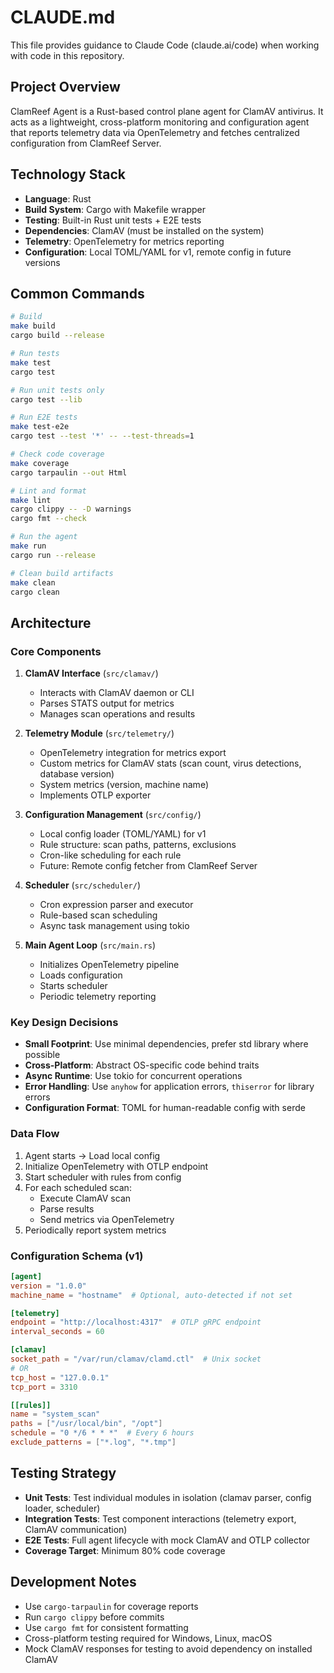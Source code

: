 # CLAUDE.md

This file provides guidance to Claude Code (claude.ai/code) when working with code in this repository.

## Project Overview

ClamReef Agent is a Rust-based control plane agent for ClamAV antivirus. It acts as a lightweight, cross-platform monitoring and configuration agent that reports telemetry data via OpenTelemetry and fetches centralized configuration from ClamReef Server.

## Technology Stack

- **Language**: Rust
- **Build System**: Cargo with Makefile wrapper
- **Testing**: Built-in Rust unit tests + E2E tests
- **Dependencies**: ClamAV (must be installed on the system)
- **Telemetry**: OpenTelemetry for metrics reporting
- **Configuration**: Local TOML/YAML for v1, remote config in future versions

## Common Commands

```bash
# Build
make build
cargo build --release

# Run tests
make test
cargo test

# Run unit tests only
cargo test --lib

# Run E2E tests
make test-e2e
cargo test --test '*' -- --test-threads=1

# Check code coverage
make coverage
cargo tarpaulin --out Html

# Lint and format
make lint
cargo clippy -- -D warnings
cargo fmt --check

# Run the agent
make run
cargo run --release

# Clean build artifacts
make clean
cargo clean
```

## Architecture

### Core Components

1. **ClamAV Interface** (`src/clamav/`)
   - Interacts with ClamAV daemon or CLI
   - Parses STATS output for metrics
   - Manages scan operations and results

2. **Telemetry Module** (`src/telemetry/`)
   - OpenTelemetry integration for metrics export
   - Custom metrics for ClamAV stats (scan count, virus detections, database version)
   - System metrics (version, machine name)
   - Implements OTLP exporter

3. **Configuration Management** (`src/config/`)
   - Local config loader (TOML/YAML) for v1
   - Rule structure: scan paths, patterns, exclusions
   - Cron-like scheduling for each rule
   - Future: Remote config fetcher from ClamReef Server

4. **Scheduler** (`src/scheduler/`)
   - Cron expression parser and executor
   - Rule-based scan scheduling
   - Async task management using tokio

5. **Main Agent Loop** (`src/main.rs`)
   - Initializes OpenTelemetry pipeline
   - Loads configuration
   - Starts scheduler
   - Periodic telemetry reporting

### Key Design Decisions

- **Small Footprint**: Use minimal dependencies, prefer std library where possible
- **Cross-Platform**: Abstract OS-specific code behind traits
- **Async Runtime**: Use tokio for concurrent operations
- **Error Handling**: Use `anyhow` for application errors, `thiserror` for library errors
- **Configuration Format**: TOML for human-readable config with serde

### Data Flow

1. Agent starts → Load local config
2. Initialize OpenTelemetry with OTLP endpoint
3. Start scheduler with rules from config
4. For each scheduled scan:
   - Execute ClamAV scan
   - Parse results
   - Send metrics via OpenTelemetry
5. Periodically report system metrics

### Configuration Schema (v1)

```toml
[agent]
version = "1.0.0"
machine_name = "hostname"  # Optional, auto-detected if not set

[telemetry]
endpoint = "http://localhost:4317"  # OTLP gRPC endpoint
interval_seconds = 60

[clamav]
socket_path = "/var/run/clamav/clamd.ctl"  # Unix socket
# OR
tcp_host = "127.0.0.1"
tcp_port = 3310

[[rules]]
name = "system_scan"
paths = ["/usr/local/bin", "/opt"]
schedule = "0 */6 * * *"  # Every 6 hours
exclude_patterns = ["*.log", "*.tmp"]
```

## Testing Strategy

- **Unit Tests**: Test individual modules in isolation (clamav parser, config loader, scheduler)
- **Integration Tests**: Test component interactions (telemetry export, ClamAV communication)
- **E2E Tests**: Full agent lifecycle with mock ClamAV and OTLP collector
- **Coverage Target**: Minimum 80% code coverage

## Development Notes

- Use `cargo-tarpaulin` for coverage reports
- Run `cargo clippy` before commits
- Use `cargo fmt` for consistent formatting
- Cross-platform testing required for Windows, Linux, macOS
- Mock ClamAV responses for testing to avoid dependency on installed ClamAV